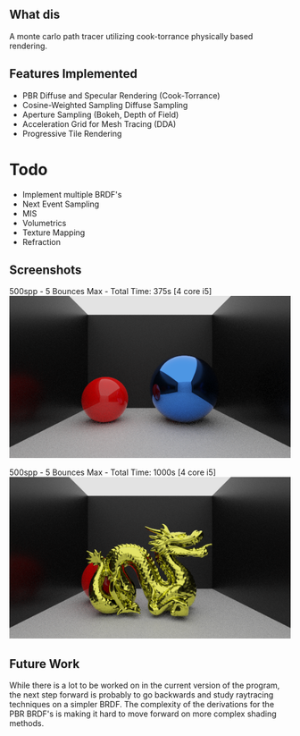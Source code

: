 ## What dis

A monte carlo path tracer utilizing cook-torrance physically based rendering.

## Features Implemented

- PBR Diffuse and Specular Rendering (Cook-Torrance)
- Cosine-Weighted Sampling Diffuse Sampling
- Aperture Sampling (Bokeh, Depth of Field)
- Acceleration Grid for Mesh Tracing (DDA)
- Progressive Tile Rendering

# Todo

- Implement multiple BRDF's
- Next Event Sampling
- MIS
- Volumetrics
- Texture Mapping
- Refraction

## Screenshots

500spp - 5 Bounces Max - Total Time: 375s [4 core i5]  
![Reflective Spheres](examples/ReflectiveSpheres.png)

500spp - 5 Bounces Max - Total Time: 1000s [4 core i5]
![Golden Dragon](examples/GoldDragon.png)

## Future Work

While there is a lot to be worked on in the current version of the program, the next step forward is probably to go backwards and study raytracing techniques on a simpler BRDF. The complexity of the derivations for the PBR BRDF's is making it hard to move forward on more complex shading methods.
